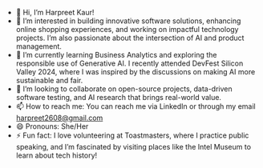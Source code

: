 - 👋 Hi, I’m Harpreet Kaur!
- 👀 I’m interested in building innovative software solutions, enhancing online shopping experiences, and working on impactful technology projects. I’m also passionate about the intersection of AI and product management.
- 🌱 I’m currently learning Business Analytics and exploring the responsible use of Generative AI. I recently attended DevFest Silicon Valley 2024, where I was inspired by the discussions on making AI more sustainable and fair.
- 💞️ I’m looking to collaborate on open-source projects, data-driven software testing, and AI research that brings real-world value.
- 📫 How to reach me: You can reach me via LinkedIn or through my email harpreet2608@gmail.com
- 😄 Pronouns: She/Her
- ⚡ Fun fact: I love volunteering at Toastmasters, where I practice public speaking, and I’m fascinated by visiting places like the Intel Museum to learn about tech history!
